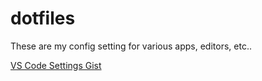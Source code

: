 # dotfiles

These are my config setting for various apps, editors, etc..

[VS Code Settings Gist](https://gist.github.com/byurhanbeyzat/f60ad360c74372db96c50b65f57a04d1)
